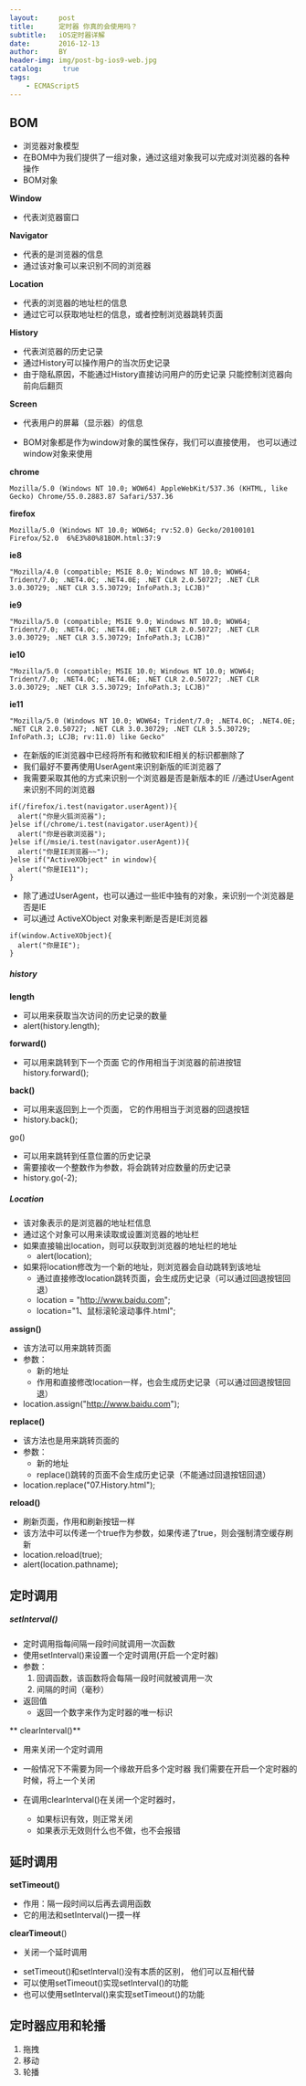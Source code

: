 ```yaml
---
layout:     post
title:      定时器 你真的会使用吗？
subtitle:   iOS定时器详解
date:       2016-12-13
author:     BY
header-img: img/post-bg-ios9-web.jpg
catalog: 	 true
tags:
    - ECMAScript5
---
```

## BOM
- 浏览器对象模型
- 在BOM中为我们提供了一组对象，通过这组对象我可以完成对浏览器的各种操作
- BOM对象

**Window**
- 代表浏览器窗口

**Navigator**
- 代表的是浏览器的信息
- 通过该对象可以来识别不同的浏览器

**Location**
- 代表的浏览器的地址栏的信息
- 通过它可以获取地址栏的信息，或者控制浏览器跳转页面

**History**
- 代表浏览器的历史记录
- 通过History可以操作用户的当次历史记录
- 由于隐私原因，不能通过History直接访问用户的历史记录
只能控制浏览器向前向后翻页

**Screen**
- 代表用户的屏幕（显示器）的信息

- BOM对象都是作为window对象的属性保存，我们可以直接使用，
也可以通过window对象来使用

**chrome**
        
```
Mozilla/5.0 (Windows NT 10.0; WOW64) AppleWebKit/537.36 (KHTML, like Gecko) Chrome/55.0.2883.87 Safari/537.36
```
**firefox**
        
```
Mozilla/5.0 (Windows NT 10.0; WOW64; rv:52.0) Gecko/20100101 Firefox/52.0  6%E3%80%81BOM.html:37:9
```

**ie8**
 
```
"Mozilla/4.0 (compatible; MSIE 8.0; Windows NT 10.0; WOW64; Trident/7.0; .NET4.0C; .NET4.0E; .NET CLR 2.0.50727; .NET CLR 3.0.30729; .NET CLR 3.5.30729; InfoPath.3; LCJB)"
```

**ie9**
 
```
"Mozilla/5.0 (compatible; MSIE 9.0; Windows NT 10.0; WOW64; Trident/7.0; .NET4.0C; .NET4.0E; .NET CLR 2.0.50727; .NET CLR 3.0.30729; .NET CLR 3.5.30729; InfoPath.3; LCJB)"
```

**ie10**

```
"Mozilla/5.0 (compatible; MSIE 10.0; Windows NT 10.0; WOW64; Trident/7.0; .NET4.0C; .NET4.0E; .NET CLR 2.0.50727; .NET CLR 3.0.30729; .NET CLR 3.5.30729; InfoPath.3; LCJB)"
```

**ie11**
 
```
"Mozilla/5.0 (Windows NT 10.0; WOW64; Trident/7.0; .NET4.0C; .NET4.0E; .NET CLR 2.0.50727; .NET CLR 3.0.30729; .NET CLR 3.5.30729; InfoPath.3; LCJB; rv:11.0) like Gecko"
```

 - 在新版的IE浏览器中已经将所有和微软和IE相关的标识都删除了
 - 我们最好不要再使用UserAgent来识别新版的IE浏览器了
 - 我需要采取其他的方式来识别一个浏览器是否是新版本的IE
//通过UserAgent来识别不同的浏览器


```
if(/firefox/i.test(navigator.userAgent)){
  alert("你是火狐浏览器");
}else if(/chrome/i.test(navigator.userAgent)){
  alert("你是谷歌浏览器");
}else if(/msie/i.test(navigator.userAgent)){
  alert("你是IE浏览器~~");
}else if("ActiveXObject" in window){
  alert("你是IE11");
}
```
- 除了通过UserAgent，也可以通过一些IE中独有的对象，来识别一个浏览器是否是IE
- 可以通过 ActiveXObject 对象来判断是否是IE浏览器

```
if(window.ActiveXObject){
  alert("你是IE");
}
```

##### history
 **length**
 - 可以用来获取当次访问的历史记录的数量
 - alert(history.length);

 **forward()**
 - 可以用来跳转到下一个页面
   它的作用相当于浏览器的前进按钮
   history.forward();

 **back()**
 - 可以用来返回到上一个页面，
   它的作用相当于浏览器的回退按钮
 - history.back();

 go()
 - 可以用来跳转到任意位置的历史记录
 - 需要接收一个整数作为参数，将会跳转对应数量的历史记录
 - history.go(-2);

##### Location
- 该对象表示的是浏览器的地址栏信息
- 通过这个对象可以用来读取或设置浏览器的地址栏
- 如果直接输出location，则可以获取到浏览器的地址栏的地址        
    - alert(location);
- 如果将location修改为一个新的地址，则浏览器会自动跳转到该地址
    - 通过直接修改location跳转页面，会生成历史记录（可以通过回退按钮回退）
    - location = "http://www.baidu.com";
	- location="1、鼠标滚轮滚动事件.html";	

**assign()**
- 该方法可以用来跳转页面
- 参数：
    - 新的地址
    - 作用和直接修改location一样，也会生成历史记录（可以通过回退按钮回退）
- location.assign("http://www.baidu.com");

**replace()**
- 该方法也是用来跳转页面的
- 参数：
    - 新的地址
    - replace()跳转的页面不会生成历史记录（不能通过回退按钮回退）
- location.replace("07.History.html");

**reload()**
- 刷新页面，作用和刷新按钮一样
- 该方法中可以传递一个true作为参数，如果传递了true，则会强制清空缓存刷新
- location.reload(true);
- alert(location.pathname);

## 定时调用
#####  setInterval()
- 定时调用指每间隔一段时间就调用一次函数
- 使用setInterval()来设置一个定时调用(开启一个定时器)
- 参数：
     1. 回调函数，该函数将会每隔一段时间就被调用一次
     2. 间隔的时间（毫秒）
- 返回值
    - 返回一个数字来作为定时器的唯一标识
 
** clearInterval()**
 - 用来关闭一个定时调用
 - 一般情况下不需要为同一个缘故开启多个定时器
 我们需要在开启一个定时器的时候，将上一个关闭

- 在调用clearInterval()在关闭一个定时器时，
  - 如果标识有效，则正常关闭
  - 如果表示无效则什么也不做，也不会报错

## 延时调用
**setTimeout()**
- 作用：隔一段时间以后再去调用函数
- 它的用法和setInterval()一摸一样

**clearTimeout**()
- 关闭一个延时调用

* setTimeout()和setInterval()没有本质的区别，
		他们可以互相代替
* 可以使用setTimeout()实现setInterval()的功能
* 也可以使用setInterval()来实现setTimeout()的功能

## 定时器应用和轮播
1. 拖拽
2. 移动
3. 轮播